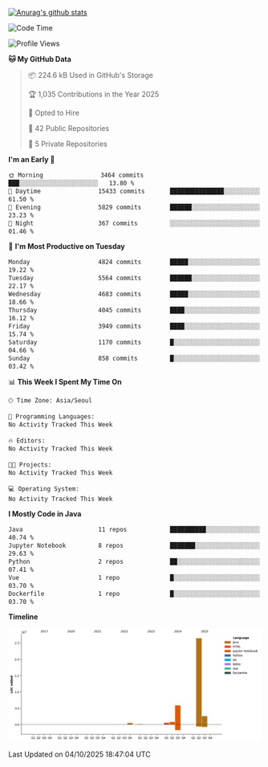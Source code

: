 [![Anurag's github stats](https://github-readme-stats.vercel.app/api?username=hajubal)](https://github.com/anuraghazra/github-readme-stats)

<!--START_SECTION:waka-->
![Code Time](http://img.shields.io/badge/Code%20Time-797%20hrs%2018%20mins-blue)

![Profile Views](http://img.shields.io/badge/Profile%20Views-0-blue)

**🐱 My GitHub Data** 

> 📦 224.6 kB Used in GitHub's Storage 
 > 
> 🏆 1,035 Contributions in the Year 2025
 > 
> 💼 Opted to Hire
 > 
> 📜 42 Public Repositories 
 > 
> 🔑 5 Private Repositories 
 > 
**I'm an Early 🐤** 

```text
🌞 Morning                3464 commits        ███░░░░░░░░░░░░░░░░░░░░░░   13.80 % 
🌆 Daytime                15433 commits       ███████████████░░░░░░░░░░   61.50 % 
🌃 Evening                5829 commits        ██████░░░░░░░░░░░░░░░░░░░   23.23 % 
🌙 Night                  367 commits         ░░░░░░░░░░░░░░░░░░░░░░░░░   01.46 % 
```
📅 **I'm Most Productive on Tuesday** 

```text
Monday                   4824 commits        █████░░░░░░░░░░░░░░░░░░░░   19.22 % 
Tuesday                  5564 commits        ██████░░░░░░░░░░░░░░░░░░░   22.17 % 
Wednesday                4683 commits        █████░░░░░░░░░░░░░░░░░░░░   18.66 % 
Thursday                 4045 commits        ████░░░░░░░░░░░░░░░░░░░░░   16.12 % 
Friday                   3949 commits        ████░░░░░░░░░░░░░░░░░░░░░   15.74 % 
Saturday                 1170 commits        █░░░░░░░░░░░░░░░░░░░░░░░░   04.66 % 
Sunday                   858 commits         █░░░░░░░░░░░░░░░░░░░░░░░░   03.42 % 
```


📊 **This Week I Spent My Time On** 

```text
🕑︎ Time Zone: Asia/Seoul

💬 Programming Languages: 
No Activity Tracked This Week

🔥 Editors: 
No Activity Tracked This Week

🐱‍💻 Projects: 
No Activity Tracked This Week

💻 Operating System: 
No Activity Tracked This Week
```

**I Mostly Code in Java** 

```text
Java                     11 repos            ██████████░░░░░░░░░░░░░░░   40.74 % 
Jupyter Notebook         8 repos             ███████░░░░░░░░░░░░░░░░░░   29.63 % 
Python                   2 repos             ██░░░░░░░░░░░░░░░░░░░░░░░   07.41 % 
Vue                      1 repo              █░░░░░░░░░░░░░░░░░░░░░░░░   03.70 % 
Dockerfile               1 repo              █░░░░░░░░░░░░░░░░░░░░░░░░   03.70 % 
```



**Timeline**

![Lines of Code chart](https://raw.githubusercontent.com/hajubal/hajubal/main/assets/bar_graph.png)


 Last Updated on 04/10/2025 18:47:04 UTC
<!--END_SECTION:waka-->